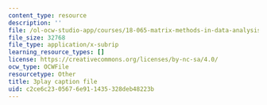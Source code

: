 ```yaml
---
content_type: resource
description: ''
file: /ol-ocw-studio-app/courses/18-065-matrix-methods-in-data-analysis-signal-processing-and-machine-learning-spring-2018/c2ce6c2305676e911435328deb48223b_0Qws8BuK3RQ.srt
file_size: 32768
file_type: application/x-subrip
learning_resource_types: []
license: https://creativecommons.org/licenses/by-nc-sa/4.0/
ocw_type: OCWFile
resourcetype: Other
title: 3play caption file
uid: c2ce6c23-0567-6e91-1435-328deb48223b
---
```

